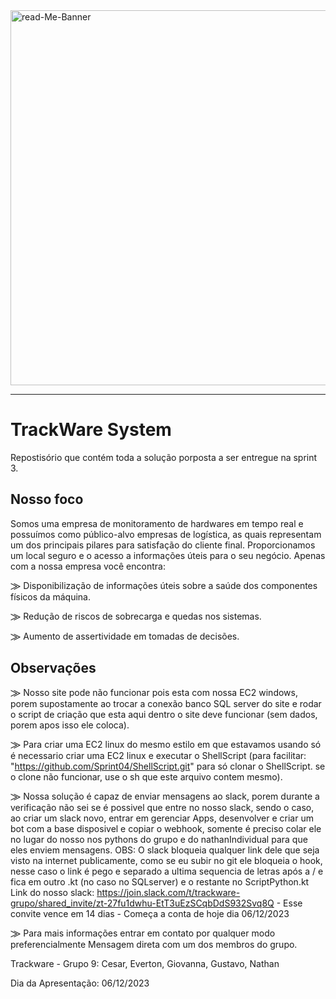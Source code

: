 <img src="https://i.ibb.co/fSkYcw4/read-Me-Banner.gif" alt="read-Me-Banner" width="600px">
<hr>

# TrackWare System
Repostisório que contém toda a solução porposta a ser entregue na sprint 3.


## Nosso foco
Somos uma empresa de monitoramento de hardwares em tempo real e possuímos como público-alvo empresas de logística, as quais representam um dos principais pilares para satisfação do cliente final. Proporcionamos um local seguro e o acesso a informações úteis para o seu negócio. Apenas com a nossa empresa você encontra:

⨠ Disponibilização de informações úteis sobre a saúde dos componentes físicos da máquina.

⨠ Redução de riscos de sobrecarga e quedas nos sistemas.

⨠ Aumento de assertividade em tomadas de decisões.

## Observações

⨠ Nosso site pode não funcionar pois esta com nossa EC2 windows, porem supostamente ao trocar a conexão banco SQL server do site e rodar o script de criação que esta aqui dentro o site deve funcionar (sem dados, porem apos isso ele coloca).

⨠ Para criar uma EC2 linux do mesmo estilo em que estavamos usando só é necessario criar uma EC2 linux e executar o ShellScript (para facilitar: "https://github.com/Sprint04/ShellScript.git" para só clonar o ShellScript. se o clone não funcionar, use o sh que este arquivo contem mesmo).

⨠ Nossa solução é capaz de enviar mensagens ao slack, porem durante a verificação não sei se é possivel que entre no nosso slack, sendo o caso, ao criar um slack novo, entrar em gerenciar Apps, desenvolver e criar um bot com a base disposivel e copiar o webhook, somente é preciso colar ele no lugar do nosso nos pythons do grupo e do nathanIndividual para que eles enviem mensagens.
OBS: O slack bloqueia qualquer link dele que seja visto na internet publicamente, como se eu subir no git ele bloqueia o hook, nesse caso o link é pego e separado a ultima sequencia de letras após a / e fica em outro .kt (no caso no SQLserver) e o restante no ScriptPython.kt
Link do nosso slack: https://join.slack.com/t/trackware-grupo/shared_invite/zt-27fu1dwhu-EtT3uEzSCqbDdS932Svq8Q - Esse convite vence em 14 dias - Começa a conta de hoje dia 06/12/2023

⨠ Para mais informações entrar em contato por qualquer modo preferencialmente Mensagem direta com um dos membros do grupo.

Trackware - Grupo 9: Cesar, Everton, Giovanna, Gustavo, Nathan

Dia da Apresentação: 06/12/2023
